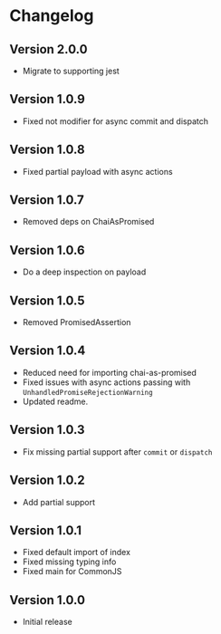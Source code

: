 # Changelog

## Version 2.0.0

* Migrate to supporting jest

## Version 1.0.9

* Fixed not modifier for async commit and dispatch

## Version 1.0.8

* Fixed partial payload with async actions

## Version 1.0.7

* Removed deps on ChaiAsPromised

## Version 1.0.6

* Do a deep inspection on payload

## Version 1.0.5

* Removed PromisedAssertion

## Version 1.0.4

* Reduced need for importing chai-as-promised
* Fixed issues with async actions passing with `UnhandledPromiseRejectionWarning`
* Updated readme.

## Version 1.0.3

* Fix missing partial support after `commit` or `dispatch`

## Version 1.0.2

* Add partial support

## Version 1.0.1

* Fixed default import of index
* Fixed missing typing info
* Fixed main for CommonJS

## Version 1.0.0

* Initial release
